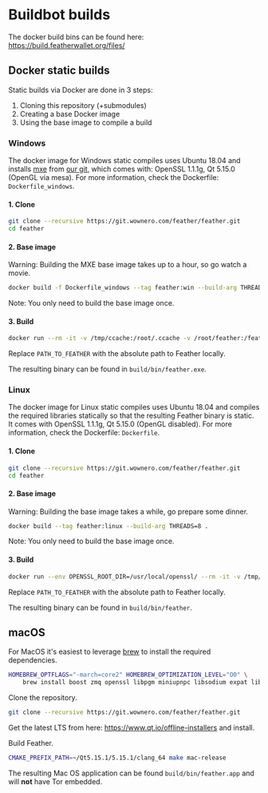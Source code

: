 # Buildbot builds

The docker build bins can be found here: https://build.featherwallet.org/files/

## Docker static builds

Static builds via Docker are done in 3 steps:

1. Cloning this repository (+submodules)
2. Creating a base Docker image
3. Using the base image to compile a build

### Windows

The docker image for Windows static compiles uses Ubuntu 18.04 and installs [mxe](https://mxe.cc) from [our git](https://git.wownero.com/feather/mxe/src/branch/feather-patch), 
which comes with: OpenSSL 1.1.1g, Qt 5.15.0 (OpenGL via mesa). For more information, check the Dockerfile: `Dockerfile_windows`.

#### 1. Clone

```bash
git clone --recursive https://git.wownero.com/feather/feather.git
cd feather
```

#### 2. Base image

Warning: Building the MXE base image takes up to a hour, so go watch a movie.

```bash
docker build -f Dockerfile_windows --tag feather:win --build-arg THREADS=8 .
```

Note: You only need to build the base image once.

#### 3. Build

```bash
docker run --rm -it -v /tmp/ccache:/root/.ccache -v /root/feather:/feather -w /feather feather:win /bin/bash -c 'PATH="/mxe/usr/bin/:$PATH" TOR="/mxe/usr/x86_64-w64-mingw32.static/bin/tor.exe" XMRIG="/xmrig/xmrig.exe" make windows-mxe-release -j8'
```

Replace `PATH_TO_FEATHER` with the absolute path to Feather locally. 

The resulting binary can be found in `build/bin/feather.exe`.

### Linux

The docker image for Linux static compiles uses Ubuntu 18.04 and compiles the required libraries statically so that 
the resulting Feather binary is static. It comes with OpenSSL 1.1.1g, Qt 5.15.0 (OpenGL disabled). For more information, 
check the Dockerfile: `Dockerfile`.

#### 1. Clone

```bash
git clone --recursive https://git.wownero.com/feather/feather.git
cd feather
```

#### 2. Base image

Warning: Building the base image takes a while, go prepare some dinner.

```bash
docker build --tag feather:linux --build-arg THREADS=8 .
```

Note: You only need to build the base image once.

#### 3. Build

```bash
docker run --env OPENSSL_ROOT_DIR=/usr/local/openssl/ --rm -it -v /tmp/ccache:/root/.ccache -v PATH_TO_FEATHER:/feather -w /feather feather:linux sh -c 'TOR="/usr/local/tor/bin/tor" XMRIG="/xmrig/xmrig" make release-static -j8'
```

Replace `PATH_TO_FEATHER` with the absolute path to Feather locally.

The resulting binary can be found in `build/bin/feather`.

## macOS

For MacOS it's easiest to leverage [brew](https://brew.sh) to install the required dependencies. 

```bash
HOMEBREW_OPTFLAGS="-march=core2" HOMEBREW_OPTIMIZATION_LEVEL="O0" \
    brew install boost zmq openssl libpgm miniupnpc libsodium expat libunwind-headers protobuf libgcrypt qrencode ccache cmake pkgconfig git
```

Clone the repository.

```bash
git clone --recursive https://git.wownero.com/feather/feather.git
``` 

Get the latest LTS from here: https://www.qt.io/offline-installers and install.

Build Feather.

```bash
CMAKE_PREFIX_PATH=~/Qt5.15.1/5.15.1/clang_64 make mac-release
```

The resulting Mac OS application can be found `build/bin/feather.app` and will **not** have Tor embedded.
